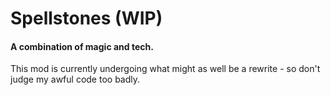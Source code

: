 # Spellstones (WIP)
#### A combination of magic and tech.

This mod is currently undergoing what might as well be a rewrite - so don't judge my awful code too badly.
